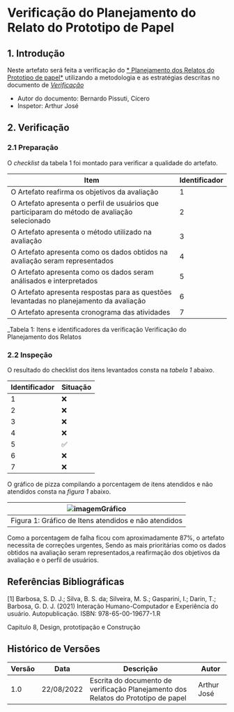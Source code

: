 # Verificação do Planejamento do Relato do Prototipo de Papel

## 1. Introdução

Neste artefato será feita a verificação do
[* Planejamento dos Relatos do Prototipo de papel*](/nivel1/planejamento_relato_prototipo_de_papel.md) utilizando a metodologia e as estratégias descritas no documento
de [*Verificação*](../verif_principal.md)

- Autor do documento: Bernardo Pissuti, Cícero
- Inspetor: Arthur José

## 2. Verificação

### 2.1 Preparação

O *checklist* da tabela 1 foi montado para verificar a qualidade do artefato.

| Item | Identificador |
| ------------ | -------- |
|  O Artefato reafirma os objetivos da avaliação       | 1        |
|  O Artefato apresenta o perfil de usuários que participaram do método de avaliação selecionado   | 2        |
|  O Artefato apresenta o método utilizado na avaliação        | 3        |
|  O Artefato apresenta como os dados obtidos na avaliação seram representados      | 4        |
|  O Artefato apresenta como os dados seram análisados e interpretados     | 5        |
|  O Artefato apresenta respostas para as questões levantadas no planejamento da avaliação      | 6        |
|  O Artefato apresenta cronograma das atividades      | 7        |
_Tabela 1: Itens e identificadores da verificação Verificação do Planejamento dos Relatos

### 2.2 Inspeção

O resultado do checklist dos itens levantados consta na _tabela 1_ abaixo.

| Identificador | Situação |
| --------- | -------- |
| 1         |  ❌       |
| 2         |   ❌      |
| 3         |   ❌      |
| 4         |    ❌     |
| 5         |    ✅     |
| 6         |  ❌       |
| 7         |  ❌       |


O gráfico de pizza compilando a porcentagem de itens atendidos e não atendidos consta na _figura 1_ abaixo.

| ![imagemGráfico](https://user-images.githubusercontent.com/60429513/186038575-7770aa81-9df0-4a46-a940-8229a18923d8.png) |
|---------------------------------------------------------|
| Figura 1: Gráfico de Itens atendidos e não atendidos    |

Como a porcentagem de falha ficou com aproximadamente 87%, o artefato necessita de correções urgentes, Sendo as mais prioritárias como os dados obtidos na avaliação seram representados,a reafirmação dos objetivos da avaliação e o perfil de usuários.

## Referências Bibliográficas

[1] Barbosa, S. D. J.; Silva, B. S. da; Silveira, M. S.; Gasparini, I.; Darin, T.; Barbosa, G. D. J. (2021)
Interação Humano-Computador e Experiência do usuário. Autopublicação. ISBN: 978-65-00-19677-1.R

Capitulo 8, Design, prototipação e Construção

## Histórico de Versões

| Versão | Data       | Descrição           | Autor            |
| ------ | ---------- | ------------------- | ---------------- |
| 1.0    | 22/08/2022 | Escrita do documento de verificação Planejamento dos Relatos do Prototipo de papel| Arthur José |
